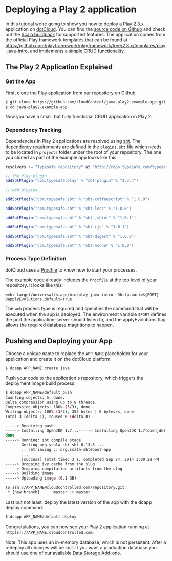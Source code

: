 # Deploying a Play 2 application

In this tutorial we're going to show you how to deploy a [Play 2.3.x] application on
[dotCloud]. You can find the [source code on Github](https://github.com/cloudControl/java-play2-example-app)
and check out the [Scala buildpack] for supported features. The application
comes from the official Play framework templates that can be found at
https://github.com/playframework/playframework/tree/2.3.x/templates/play-java-intro,
and implements a simple CRUD functionality.

## The Play 2 Application Explained
### Get the App
First, clone the Play application from our repository on Github:

~~~bash
$ git clone https://github.com/cloudControl/java-play2-example-app.git
$ cd java-play2-example-app
~~~

Now you have a small, but fully functional CRUD application in Play 2.

### Dependency Tracking
Dependencies in Play 2 applications are resolved using [sbt]. The dependency
requirements are defined in the `plugins.sbt` file which needs to be located in
`projects` folder under the root of your repository. The one you cloned as part of the example app
looks like this:
~~~scala
resolvers += "Typesafe repository" at "http://repo.typesafe.com/typesafe/releases/"

// The Play plugin
addSbtPlugin("com.typesafe.play" % "sbt-plugin" % "2.3.4")

// web plugins

addSbtPlugin("com.typesafe.sbt" % "sbt-coffeescript" % "1.0.0")

addSbtPlugin("com.typesafe.sbt" % "sbt-less" % "1.0.0")

addSbtPlugin("com.typesafe.sbt" % "sbt-jshint" % "1.0.1")

addSbtPlugin("com.typesafe.sbt" % "sbt-rjs" % "1.0.1")

addSbtPlugin("com.typesafe.sbt" % "sbt-digest" % "1.0.0")

addSbtPlugin("com.typesafe.sbt" % "sbt-mocha" % "1.0.0")
~~~


### Process Type Definition
dotCloud uses a [Procfile] to know how to start your processes.

The example code already includes the `Procfile` at the top level of your
repository. It looks like this:
~~~
web: target/universal/stage/bin/play-java-intro -Dhttp.port=${PORT} -DapplyEvolutions.default=true
~~~

The `web` process type is required and specifies the command that will be
executed when the app is deployed. The environment variable `$PORT` defines the
port the application-server should listen to, and the applyEvolutions flag allows
the required database magritions to happen.

## Pushing and Deploying your App
Choose a unique name to replace the `APP_NAME` placeholder for your application
and create it on the dotCloud platform:

~~~bash
$ dcapp APP_NAME create java
~~~

Push your code to the application's repository, which triggers the deployment image build process:

~~~bash
$ dcapp APP_NAME/default push
Counting objects: 5, done.
Delta compression using up to 8 threads.
Compressing objects: 100% (3/3), done.
Writing objects: 100% (3/3), 352 bytes | 0 bytes/s, done.
Total 3 (delta 1), reused 0 (delta 0)

-----> Receiving push
-----> Installing OpenJDK 1.7...-----> Installing OpenJDK 1.7(openjdk7.jdk7u60-b03.tar.gz)... done
done
-----> Running: sbt compile stage
       Getting org.scala-sbt sbt 0.13.5 ...
       :: retrieving :: org.scala-sbt#boot-app
       ...
       [success] Total time: 3 s, completed Sep 24, 2014 1:00:28 PM
-----> Dropping ivy cache from the slug
-----> Dropping compilation artifacts from the slug
-----> Building image
-----> Uploading image (0.1 GB)

To ssh://APP_NAME@cloudcontrolled.com/repository.git
 * [new branch]      master -> master
~~~

Last but not least, deploy the latest version of the app with the dcapp deploy command:

~~~bash
$ dcapp APP_NAME/default deploy
~~~

Congratulations, you can now see your Play 2 application running at `http[s]://APP_NAME.cloudcontrolled.com`.

Note: This app uses an in-memory database, which is not persistent. After a
redeploy all changes will be lost. If you want a production database you should
use one of our available [Data Storage Add-ons].

[Play 2.3.x]: https://www.playframework.com/documentation/2.3.x/Home
[dotCloud]: https://next.dotcloud.com/
[Scala buildpack]: https://github.com/cloudControl/buildpack-scala
[dotCloud-command-line-client]: https://next.dotcloud.com/dev-center/platform-documentation#command-line-client-web-console-and-api
[Git client]: http://git-scm.com/
[Procfile]: https://next.dotcloud.com/dev-center/platform-documentation#buildpacks-and-the-procfile
[sbt]: http://www.scala-sbt.org/
[Data Storage Add-ons]: https://next.dotcloud.com/add-ons?c=1
